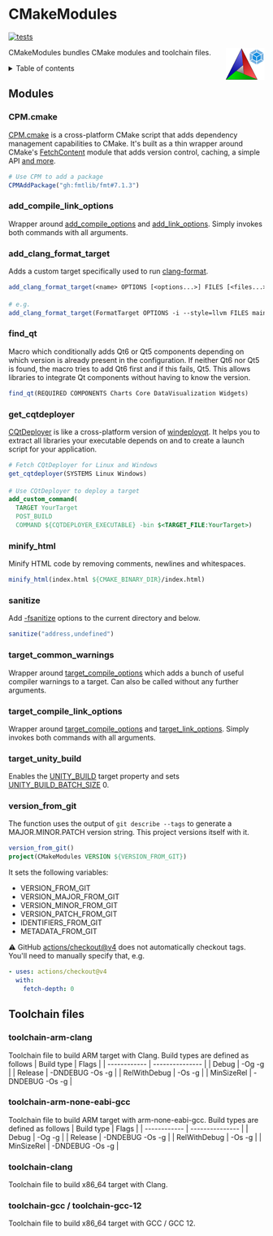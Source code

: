 # CMakeModules

[![tests](https://github.com/ZIMO-Elektronik/CMakeModules/actions/workflows/tests.yml/badge.svg)](https://github.com/ZIMO-Elektronik/CMakeModules/actions/workflows/tests.yml)

<img src="data/images/logo.png" width="15%" align="right"/>

CMakeModules bundles CMake modules and toolchain files.

<details>
  <summary>Table of contents</summary>
  <ol>
    <li><a href="#modules">Modules</a></li>
      <ul>
        <li><a href="#cpmcmake">CPM.cmake</a></li>
        <li><a href="#add_compile_link_options">add_compile_link_options</a></li>
        <li><a href="#add_clang_format_target">add_clang_format_target</a></li>
        <li><a href="#find_qt">find_qt</a></li>
        <li><a href="#get_cqtdeployer">get_cqtdeployer</a></li>
        <li><a href="#minify_html">minify_html</a></li>
        <li><a href="#sanitize">sanitize</a></li>
        <li><a href="#target_common_warnings">target_common_warnings</a></li>
        <li><a href="#target_compile_link_options">target_compile_link_options</a></li>
        <li><a href="#target_unity_build">target_unity_build</a></li>
        <li><a href="#version_from_git">version_from_git</a></li>
      </ul>
    <li><a href="#toolchain-files">Toolchain files</a></li>
      <ul>
        <li><a href="#toolchain-arm-clang">toolchain-arm-clang</a></li>
        <li><a href="#toolchain-arm-none-eabi-gcc">toolchain-arm-none-eabi-gcc</a></li>
        <li><a href="#toolchain-clang">toolchain-clang</a></li>
        <li><a href="#toolchain-gcc--toolchain-gcc-12">toolchain-gcc--toolchain-gcc-12</a></li>
      </ul>
  </ol>
</details>

## Modules
### CPM.cmake
[CPM.cmake](https://github.com/cpm-cmake/CPM.cmake) is a cross-platform CMake script that adds dependency management capabilities to CMake. It's built as a thin wrapper around CMake's [FetchContent](https://cmake.org/cmake/help/latest/module/FetchContent.html) module that adds version control, caching, a simple API [and more](https://github.com/cpm-cmake/CPM.cmake#comparison-to-pure-fetchcontent--externalproject).
```cmake
# Use CPM to add a package
CPMAddPackage("gh:fmtlib/fmt#7.1.3")
```

### add_compile_link_options
Wrapper around [add_compile_options](https://cmake.org/cmake/help/latest/command/add_compile_options.html) and [add_link_options](https://cmake.org/cmake/help/latest/command/add_link_options.html). Simply invokes both commands with all arguments.

### add_clang_format_target
Adds a custom target specifically used to run [clang-format](https://clang.llvm.org/docs/ClangFormat.html).
```cmake
add_clang_format_target(<name> OPTIONS [<options...>] FILES [<files...>])

# e.g.
add_clang_format_target(FormatTarget OPTIONS -i --style=llvm FILES main.cpp func.cpp)
```

### find_qt
Macro which conditionally adds Qt6 or Qt5 components depending on which version is already present in the configuration. If neither Qt6 nor Qt5 is found, the macro tries to add Qt6 first and if this fails, Qt5. This allows libraries to integrate Qt components without having to know the version.
```cmake
find_qt(REQUIRED COMPONENTS Charts Core DataVisualization Widgets)
```

### get_cqtdeployer
[CQtDeployer](https://github.com/QuasarApp/CQtDeployer) is like a cross-platform version of [windeployqt](https://doc.qt.io/qt-6/windows-deployment.html). It helps you to extract all libraries your executable depends on and to create a launch script for your application.
```cmake
# Fetch CQtDeployer for Linux and Windows
get_cqtdeployer(SYSTEMS Linux Windows)

# Use CQtDeployer to deploy a target
add_custom_command(
  TARGET YourTarget
  POST_BUILD
  COMMAND ${CQTDEPLOYER_EXECUTABLE} -bin $<TARGET_FILE:YourTarget>)
```

### minify_html
Minify HTML code by removing comments, newlines and whitespaces.
```cmake
minify_html(index.html ${CMAKE_BINARY_DIR}/index.html)
```

### sanitize
Add [-fsanitize](https://gcc.gnu.org/onlinedocs/gcc/Instrumentation-Options.html) options to the current directory and below.
```cmake
sanitize("address,undefined")
```

### target_common_warnings
Wrapper around [target_compile_options](https://cmake.org/cmake/help/latest/command/target_compile_options.html) which adds a bunch of useful compiler warnings to a target. Can also be called without any further arguments.

### target_compile_link_options
Wrapper around [target_compile_options](https://cmake.org/cmake/help/latest/command/target_compile_options.html) and [target_link_options](https://cmake.org/cmake/help/latest/command/target_link_options.html). Simply invokes both commands with all arguments.

### target_unity_build
Enables the [UNITY_BUILD](https://cmake.org/cmake/help/latest/prop_tgt/UNITY_BUILD.html) target property and sets [UNITY_BUILD_BATCH_SIZE](https://cmake.org/cmake/help/latest/prop_tgt/UNITY_BUILD_BATCH_SIZE.html#prop_tgt:UNITY_BUILD_BATCH_SIZE) 0.

### version_from_git
The function uses the output of `git describe --tags` to generate a MAJOR.MINOR.PATCH version string. This project versions itself with it.
```cmake
version_from_git()
project(CMakeModules VERSION ${VERSION_FROM_GIT})
```

It sets the following variables:
- VERSION_FROM_GIT
- VERSION_MAJOR_FROM_GIT
- VERSION_MINOR_FROM_GIT
- VERSION_PATCH_FROM_GIT
- IDENTIFIERS_FROM_GIT
- METADATA_FROM_GIT

:warning: GitHub [actions/checkout@v4](https://github.com/actions/checkout) does not automatically checkout tags. You'll need to manually specify that, e.g.
```yml
- uses: actions/checkout@v4
  with:
    fetch-depth: 0
```

## Toolchain files
### toolchain-arm-clang
Toolchain file to build ARM target with Clang. Build types are defined as follows
| Build type   | Flags           |
| ------------ | --------------- |
| Debug        | -Og -g          |
| Release      | -DNDEBUG -Os -g |
| RelWithDebug | -Os -g          |
| MinSizeRel   | -DNDEBUG -Os -g |

### toolchain-arm-none-eabi-gcc
Toolchain file to build ARM target with arm-none-eabi-gcc. Build types are defined as follows
| Build type   | Flags           |
| ------------ | --------------- |
| Debug        | -Og -g          |
| Release      | -DNDEBUG -Os -g |
| RelWithDebug | -Os -g          |
| MinSizeRel   | -DNDEBUG -Os -g |

### toolchain-clang
Toolchain file to build x86_64 target with Clang.

### toolchain-gcc / toolchain-gcc-12
Toolchain file to build x86_64 target with GCC / GCC 12.